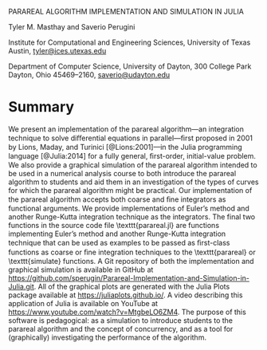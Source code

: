 PARAREAL ALGORITHM IMPLEMENTATION AND SIMULATION IN JULIA

Tyler M. Masthay and Saverio Perugini

Institute for Computational and Engineering Sciences, University of Texas Austin, tyler@ices.utexas.edu

Department of Computer Science, University of Dayton, 300 College Park Dayton, Ohio  45469–2160, saverio@udayton.edu

# Summary

We present an implementation of the parareal algorithm—an integration technique
to solve diﬀerential equations in parallel—ﬁrst proposed in 2001 by Lions,
Maday, and Turinici [@Lions:2001]—in the Julia programming language
[@Julia:2014] for a fully general, ﬁrst-order, initial-value problem.  We also
provide a graphical simulation of the parareal algorithm intended to be used in
a numerical analysis course to both introduce the parareal algorithm to
students and aid them in an investigation of the types of curves for which the
parareal algorithm might be practical.  Our implementation of the parareal
algorithm accepts both coarse and ﬁne integrators as functional arguments.  We
provide implementations of Euler’s method and another Runge-Kutta integration
technique as the integrators.  The final two functions in the source code file
\texttt{parareal.jl} are functions implementing Euler’s method and another
Runge-Kutta integration technique that can be used as examples to be passed as
ﬁrst-class functions as coarse or ﬁne integration techniques to the
\texttt{parareal} or \texttt{simulate} functions.  A Git repository of both the
implementation and graphical simulation is available in GitHub at
<https://github.com/sperugin/Parareal-Implementation-and-Simulation-in-Julia.git>.
All of the graphical plots are generated with the Julia Plots package available
at <https://juliaplots.github.io/>.  A video describing this application of
Julia is available on YouTube at <https://www.youtube.com/watch?v=MtgbeLO6ZM4>.
The purpose of this software is pedagogical: as a simulation to introduce
students to the parareal algorithm and the concept of concurrency, and as a
tool for (graphically) investigating the performance of the algorithm.
